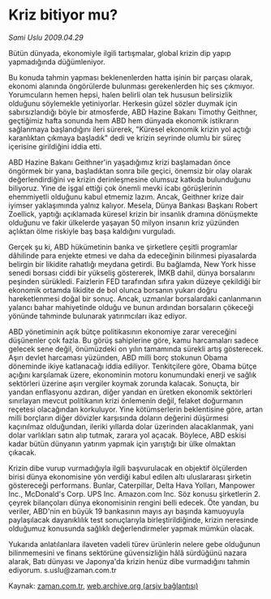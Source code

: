 # Kriz bitiyor mu?

*Sami Uslu 2009.04.29*

<tr><td class="metin" colspan="2" style="padding-top: 20px; padding-left: 5px; padding-right: 10px;">Bütün dünyada, ekonomiyle ilgili tartışmalar, global krizin dip yapıp yapmadığında düğümleniyor.</td></tr><tr><td class="metin" colspan="2" style="padding-top: 20px; padding-left: 5px; padding-right: 10px;"><p> Bu konuda tahmin yapması beklenenlerden hatta işinin bir parçası olarak, ekonomi alanında öngörülerde bulunması gerekenlerden hiç ses çıkmıyor. Yorumcuların hemen hepsi, halen belirli olan tek hususun belirsizlik olduğunu söylemekle yetiniyorlar. Herkesin güzel sözler duymak için sabırsızlandığı böyle bir atmosferde, ABD Hazine Bakanı Timothy Geithner, geçtiğimiz hafta sonunda hem ABD hem dünyada ekonomik istikrarın sağlanmaya başlandığını ileri sürerek, "Küresel ekonomik krizin yol açtığı karanlıktan çıkmaya başladık" dedi ve krizin seyrinde olumlu bir süreç içerisine girildiğini iddia etti.
<p>ABD Hazine Bakanı Geithner'in yaşadığımız krizi başlamadan önce öngörmek bir yana, başladıktan sonra bile geçici, önemsiz bir olay olarak değerlendirdiğini ve krizin derinleşmesine olumsuz katkıda bulunduğunu biliyoruz. Yine de işgal ettiği çok önemli mevki icabı görüşlerinin ehemmiyetli olduğunu kabul etmemiz lazım. Ancak, Geithner krize dair iyimser yaklaşımında yalnız kalıyor. Mesela, Dünya Bankası Başkanı Robert Zoellick, yaptığı açıklamada küresel krizin bir insanlık dramına dönüşmekte olduğunu ve fakir ülkelerde yaşayan 50 milyon insanın kriz yüzünden açlıktan ölme riskiyle baş başa kaldığını vurguladı.
<p>Gerçek şu ki, ABD hükümetinin banka ve şirketlere çeşitli programlar dâhilinde para enjekte etmesi ve daha da edeceğinin bilinmesi piyasalarda belirgin bir likidite rahatlığı meydana getirdi. Bu bağlamda, New York hisse senedi borsası ciddi bir yükseliş göstererek, İMKB dahil, dünya borsalarını peşinden sürükledi. Faizlerin FED tarafından sıfıra yakın düzeye çekildiği bir ekonomik ortamda likidite de bol olunca borsanın yukarı doğru hareketlenmesi doğal bir sonuç. Ancak, uzmanlar borsalardaki canlanmanın yalancı bahar mahiyetinde olduğu ve bunun ardından borsaların çökeceği yönünde tahminde bulunarak yatırımcıları ikaz ediyor. 
<p>ABD yönetiminin açık bütçe politikasının ekonomiye zarar vereceğini düşünenler çok fazla. Bu görüş sahiplerine göre, kamu harcamaları sadece gelecek sene değil, önümüzdeki on yılın tamamında sürekli artış gösterecek. Aşırı devlet harcaması yüzünden, ABD milli borç stokunun Obama döneminde ikiye katlanacağı iddia ediliyor. Tenkitçilere göre, Obama bütçe açığını karşılamak üzere, ekonominin motoru konumundaki enerji ve sağlık sektörleri üzerine aşırı vergiler koymak zorunda kalacak. Sonuçta, bir yandan enflasyonu azdıran, diğer yandan en üretken ekonomik sektörleri sınırlayan mevcut politikanın krizi önlemenin değil, felaket doğurmanın reçetesi olacağından korkuluyor. Yine kötümserlerin beklentisine göre, artan milli borçların diğer dövizler karşısında doların değerini düşürmesi kaçınılmaz olduğundan, ileriki yıllarda dolar üzerinden alacaklanmak, yani dolar varlıkları satın alıp tutmak, zarara yol açacak. Böylece, ABD eskisi kadar bütün dünyanın yatırım yapmak için yarıştığı bir ülke olmaktan çıkacak. 
<p>Krizin dibe vurup vurmadığıyla ilgili başvurulacak en objektif ölçülerden birisi dünya ekonomisine yön verdiği kabul edilen altı uluslararası şirketin göstereceği performans. Bunlar, Caterpillar, Delta Hava Yolları, Manpower Inc., McDonald's Corp. UPS Inc. Amazon.com Inc. Söz konusu şirketlerin 2. çeyrek bilançoları dünya ekonomisinin rengini belli edecek. Öte yandan, bu veriler, ABD'nin en büyük 19 bankasının mayıs ayı başında kamuoyuyla paylaşılacak dayanıklılık test sonuçlarıyla birleştirildiğinde, krizin neresinde olduğumuz konusunda sağlıklı değerlendirmeler yapmak mümkün olacak. 
<p>Yukarıda anlatılanlara ilaveten vadeli türev ürünlerin nelere gebe olduğunun bilinmemesini ve finans sektörüne güvensizliğin hâlâ sürdüğünü nazara alarak, Batı dünyası ve Japonya'da krizin henüz dibe vurmadığını tahmin ediyorum. s.uslu@zaman.com.tr<br/></p></p></p></p></p></p></td></tr>

Kaynak: [zaman.com.tr](http://zaman.com.tr/yazar.do?yazino=842785), [web.archive.org (arşiv bağlantısı)](http://web.archive.org/web/20090512221303/http://www.zaman.com.tr:80/yazar.do?yazino=842785)
